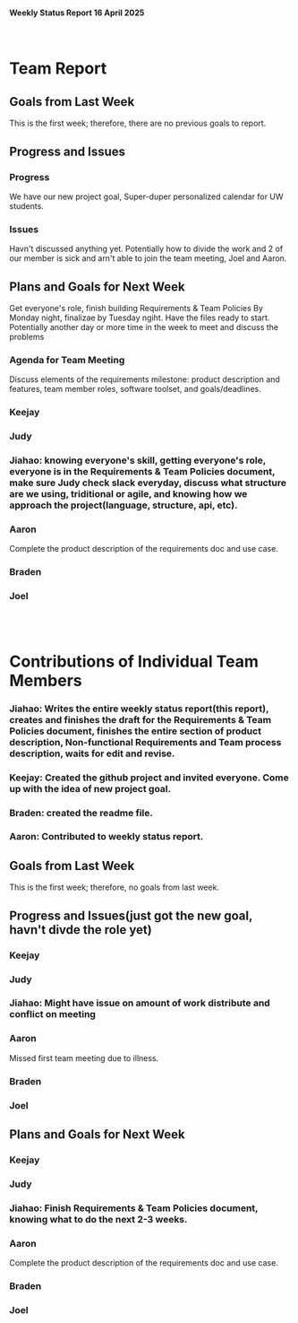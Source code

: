 #### Weekly Status Report 16 April 2025
<br/>

# Team Report

## Goals from Last Week
This is the first week; therefore, there are no previous goals to report.

## Progress and Issues

### Progress
We have our new project goal, Super-duper personalized calendar for UW students.

### Issues
Havn't discussed anything yet. Potentially how to divide the work and 2 of our member is sick and arn't able to join the team meeting, Joel and Aaron.

## Plans and Goals for Next Week
Get everyone's role, finish building Requirements & Team Policies By Monday night, finalizae by Tuesday ngiht. Have the files ready to start.
Potentially another day or more time in the week to meet and discuss the problems
### Agenda for Team Meeting
Discuss elements of the requirements milestone: product description and features, team member roles, software toolset, and goals/deadlines.
### Keejay

### Judy

### Jiahao: knowing everyone's skill, getting everyone's role, everyone is in the Requirements & Team Policies document, make sure Judy check slack everyday, discuss what structure are we using, triditional or agile, and knowing how we approach the project(language, structure, api, etc).

### Aaron
Complete the product description of the requirements doc and use case.
### Braden

### Joel


<br></br>
# Contributions of Individual Team Members
### Jiahao: Writes the entire weekly status report(this report), creates and finishes the draft for the Requirements & Team Policies document, finishes the entire section of product description, Non-functional Requirements and Team process description, waits for edit and revise.
### Keejay: Created the github project and invited everyone. Come up with the idea of new project goal.
### Braden: created the readme file.
### Aaron: Contributed to weekly status report.

## Goals from Last Week
This is the first week; therefore, no goals from last week.

## Progress and Issues(just got the new goal, havn't divde the role yet)

### Keejay

### Judy

### Jiahao: Might have issue on amount of work distribute and conflict on meeting

### Aaron
Missed first team meeting due to illness.
### Braden

### Joel

## Plans and Goals for Next Week

### Keejay

### Judy

### Jiahao: Finish Requirements & Team Policies document, knowing what to do the next 2-3 weeks.

### Aaron
Complete the product description of the requirements doc and use case.
### Braden

### Joel
